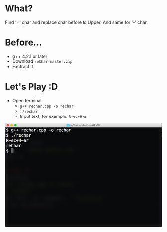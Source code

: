 # What?
Find '+' char and replace char before to Upper. And same for '-' char.

# Before...
* g++ 4.2.1 or later
* Download ```reChar-master.zip```
* Exctract it

# Let's Play :D
* Open terminal
  * ```g++ rechar.cpp -o rechar```
  * ```./rechar```
  * Input text, for example: ```R-ec+H-ar```

![image for sc-rechar](https://github.com/HilmiZul/reChar/blob/master/sc.png)
